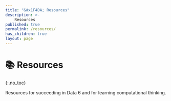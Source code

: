```yaml
---
title: "&#x1F4DA; Resources"
description: >-
    Resources
published: true
permalink: /resources/
has_children: true
layout: page
---
```


# &#x1F4DA; Resources	
{:.no_toc}

Resources for succeeding in Data 6 and for learning computational thinking.

